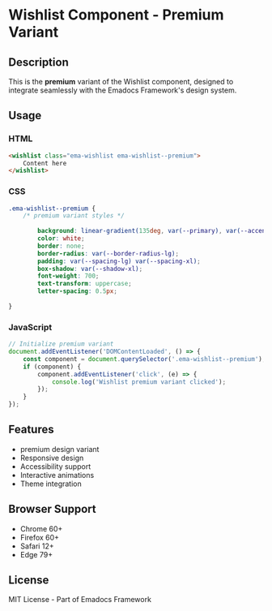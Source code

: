 # Wishlist Component - Premium Variant

## Description
This is the **premium** variant of the Wishlist component, designed to integrate seamlessly with the Emadocs Framework's design system.

## Usage

### HTML
```html
<wishlist class="ema-wishlist ema-wishlist--premium">
    Content here
</wishlist>
```

### CSS
```css
.ema-wishlist--premium {
    /* premium variant styles */
    
        background: linear-gradient(135deg, var(--primary), var(--accent));
        color: white;
        border: none;
        border-radius: var(--border-radius-lg);
        padding: var(--spacing-lg) var(--spacing-xl);
        box-shadow: var(--shadow-xl);
        font-weight: 700;
        text-transform: uppercase;
        letter-spacing: 0.5px;
    
}
```

### JavaScript
```javascript
// Initialize premium variant
document.addEventListener('DOMContentLoaded', () => {
    const component = document.querySelector('.ema-wishlist--premium');
    if (component) {
        component.addEventListener('click', (e) => {
            console.log('Wishlist premium variant clicked');
        });
    }
});
```

## Features
- premium design variant
- Responsive design
- Accessibility support
- Interactive animations
- Theme integration

## Browser Support
- Chrome 60+
- Firefox 60+
- Safari 12+
- Edge 79+

## License
MIT License - Part of Emadocs Framework
